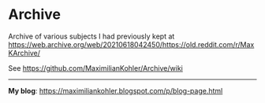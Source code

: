 # Archive
Archive of various subjects I had previously kept at https://web.archive.org/web/20210618042450/https://old.reddit.com/r/MaxKArchive/

See https://github.com/MaximilianKohler/Archive/wiki



---

**My blog**: https://maximiliankohler.blogspot.com/p/blog-page.html

